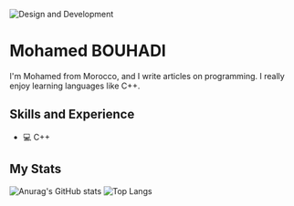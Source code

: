 ![Design and Development](https://github.com/bouhadi-m3d/bouhadi-m3d/blob/main/download%20(1).jpg)

# Mohamed BOUHADI
I'm Mohamed from Morocco, and I write articles on programming. I really enjoy learning languages like C++.

## Skills and Experience
* 💻 C++

## My Stats
![Anurag's GitHub stats](https://github-readme-stats.vercel.app/api?username=bouhadi-m3d&theme=tokyonight&show_icons=true) ![Top Langs](https://github-readme-stats.vercel.app/api/top-langs/?username=bouhadi-m3d&hide_progress=true)

